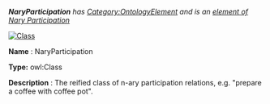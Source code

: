 ___NaryParticipation__ 
 has
 [Category:OntologyElement](../../Category/OntologyElement "Category:OntologyElement") 
 and is an
 [element of](../../Property/ElementOf "Property:ElementOf") 
[Nary Participation](../../Submissions/Nary_Participation "Submissions:Nary Participation")_




  





[![Class](../../images/thumb/2/27/Class.gif/45px-Class.gif)](../../Image/Class.gif "Class")


__Name__ 
 : NaryParticipation
 



__Type:__ 
 owl:Class
 



__Description__ 
 : The reified class of n-ary participation relations, e.g. "prepare a coffee with coffee pot".